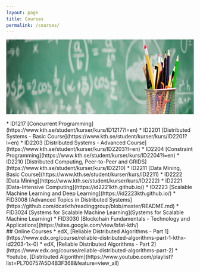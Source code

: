 ```yaml
---
layout: page
title: Courses
permalink: /courses/
---
```


<center><img src="/images/teaching.jpg" width="1000" height="200" align="center"></center>

<br>
* ID1217 [Concurrent Programming](https://www.kth.se/student/kurser/kurs/ID1217?l=en)
* ID2201 [Distributed Systems - Basic Course](https://www.kth.se/student/kurser/kurs/ID2201?l=en)
* ID2203 [Distributed Systems - Advanced Course](https://www.kth.se/student/kurser/kurs/ID2203?l=en)
* ID2204 [Constraint Programming](https://www.kth.se/student/kurser/kurs/ID2204?l=en)
* ID2210 [Distributed Computing, Peer-to-Peer and GRIDS](https://www.kth.se/student/kurser/kurs/ID2210)
* ID2211 [Data Mining, Basic Course](https://www.kth.se/student/kurser/kurs/ID2211)
* ID2222 [Data Mining](https://www.kth.se/student/kurser/kurs/ID2222)
* ID2221 [Data-Intensive Computing](https://id2221kth.github.io/)
* ID2223 [Scalable Machine Learning and Deep Learning](https://id2223kth.github.io/)
* FID3008 [Advanced Topics in Distributed Systems](https://github.com/dcatkth/readinggroup/blob/master/README.md)
* FID3024 [Systems for Scalable Machine Learning](Systems for Scalable Machine Learning)
* FID3030 [Blockchain Fundamentals - Technology and Applications](https://sites.google.com/view/bfat-kth/)

<br>
## Online Courses
* edX, [Reliable Distributed Algorithms - Part 1](https://www.edx.org/course/reliable-distributed-algorithms-part-1-kthx-id2203-1x-0)
* edX, [Reliable Distributed Algorithms - Part 2](https://www.edx.org/course/reliable-distributed-algorithms-part-2)
* Youtube, [Distributed Algorithm](https://www.youtube.com/playlist?list=PL700757A5D4B3F368&feature=view_all)




